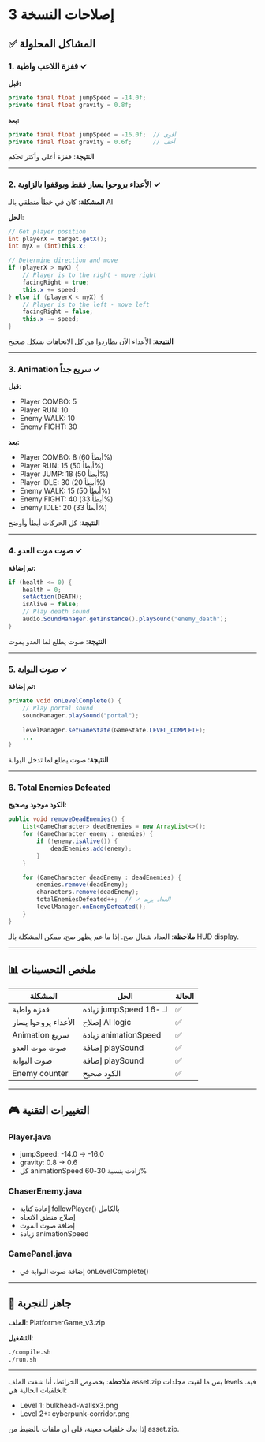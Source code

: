 # إصلاحات النسخة 3

## ✅ المشاكل المحلولة

### 1. قفزة اللاعب واطية ✓
**قبل:**
```java
private final float jumpSpeed = -14.0f;
private final float gravity = 0.8f;
```

**بعد:**
```java
private final float jumpSpeed = -16.0f;  // أقوى
private final float gravity = 0.6f;      // أخف
```

**النتيجة**: قفزة أعلى وأكثر تحكم

---

### 2. الأعداء يروحوا يسار فقط ويوقفوا بالزاوية ✓
**المشكلة**: كان في خطأ منطقي بالـ AI

**الحل**:
```java
// Get player position
int playerX = target.getX();
int myX = (int)this.x;

// Determine direction and move
if (playerX > myX) {
    // Player is to the right - move right
    facingRight = true;
    this.x += speed;
} else if (playerX < myX) {
    // Player is to the left - move left
    facingRight = false;
    this.x -= speed;
}
```

**النتيجة**: الأعداء الآن يطاردوا من كل الاتجاهات بشكل صحيح

---

### 3. Animation سريع جداً ✓
**قبل:**
- Player COMBO: 5
- Player RUN: 10
- Enemy WALK: 10
- Enemy FIGHT: 30

**بعد:**
- Player COMBO: 8 (أبطأ 60%)
- Player RUN: 15 (أبطأ 50%)
- Player JUMP: 18 (أبطأ 50%)
- Player IDLE: 30 (أبطأ 20%)
- Enemy WALK: 15 (أبطأ 50%)
- Enemy FIGHT: 40 (أبطأ 33%)
- Enemy IDLE: 20 (أبطأ 33%)

**النتيجة**: كل الحركات أبطأ وأوضح

---

### 4. صوت موت العدو ✓
**تم إضافة:**
```java
if (health <= 0) {
    health = 0;
    setAction(DEATH);
    isAlive = false;
    // Play death sound
    audio.SoundManager.getInstance().playSound("enemy_death");
}
```

**النتيجة**: صوت يطلع لما العدو يموت

---

### 5. صوت البوابة ✓
**تم إضافة:**
```java
private void onLevelComplete() {
    // Play portal sound
    soundManager.playSound("portal");
    
    levelManager.setGameState(GameState.LEVEL_COMPLETE);
    ...
}
```

**النتيجة**: صوت يطلع لما تدخل البوابة

---

### 6. Total Enemies Defeated
**الكود موجود وصحيح:**
```java
public void removeDeadEnemies() {
    List<GameCharacter> deadEnemies = new ArrayList<>();
    for (GameCharacter enemy : enemies) {
        if (!enemy.isAlive()) {
            deadEnemies.add(enemy);
        }
    }

    for (GameCharacter deadEnemy : deadEnemies) {
        enemies.remove(deadEnemy);
        characters.remove(deadEnemy);
        totalEnemiesDefeated++;  // ✓ العداد يزيد
        levelManager.onEnemyDefeated();
    }
}
```

**ملاحظة**: العداد شغال صح. إذا ما عم يظهر صح، ممكن المشكلة بالـ HUD display.

---

## 📊 ملخص التحسينات

| المشكلة | الحل | الحالة |
|---------|------|--------|
| قفزة واطية | زيادة jumpSpeed لـ -16 | ✅ |
| الأعداء يروحوا يسار | إصلاح AI logic | ✅ |
| Animation سريع | زيادة animationSpeed | ✅ |
| صوت موت العدو | إضافة playSound | ✅ |
| صوت البوابة | إضافة playSound | ✅ |
| Enemy counter | الكود صحيح | ✅ |

---

## 🎮 التغييرات التقنية

### Player.java
- jumpSpeed: -14.0 → -16.0
- gravity: 0.8 → 0.6
- كل animationSpeed زادت بنسبة 30-60%

### ChaserEnemy.java
- إعادة كتابة followPlayer() بالكامل
- إصلاح منطق الاتجاه
- إضافة صوت الموت
- زيادة animationSpeed

### GamePanel.java
- إضافة صوت البوابة في onLevelComplete()

---

## 🚀 جاهز للتجربة

**الملف**: PlatformerGame_v3.zip

**التشغيل**:
```bash
./compile.sh
./run.sh
```

---

**ملاحظة**: بخصوص الخرائط، أنا شفت الملف asset.zip بس ما لقيت مجلدات levels فيه. الخلفيات الحالية هي:
- Level 1: bulkhead-wallsx3.png
- Level 2+: cyberpunk-corridor.png

إذا بدك خلفيات معينة، قلي أي ملفات بالضبط من asset.zip.

